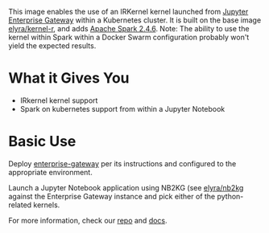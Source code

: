 This image enables the use of an IRKernel kernel launched from [Jupyter Enterprise Gateway](https://jupyter-enterprise-gateway.readthedocs.io/en/latest/) within a Kubernetes cluster.  It is built on the base image [elyra/kernel-r](https://hub.docker.com/r/elyra/kernel-r/), and adds [Apache Spark 2.4.6](https://spark.apache.org/docs/2.4.6/).  Note: The ability to use the kernel within Spark within a Docker Swarm configuration probably won't yield the expected results.

# What it Gives You
* IRkernel kernel support 
* Spark on kubernetes support from within a Jupyter Notebook

# Basic Use
Deploy [enterprise-gateway](https://hub.docker.com/r/elyra/enterprise-gateway/) per its instructions and configured to the appropriate environment.

Launch a Jupyter Notebook application using NB2KG (see [elyra/nb2kg](https://hub.docker.com/r/elyra/nb2kg/) against  the Enterprise Gateway instance and pick either of the python-related kernels.

For more information, check our [repo](https://github.com/jupyter/enterprise_gateway) and [docs](https://jupyter-enterprise-gateway.readthedocs.io/en/latest/).
